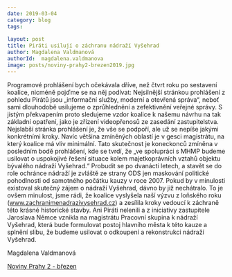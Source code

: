 ```yaml
---
date: 2019-03-04
category: blog
tags:
    
layout: post
title: Piráti usilují o záchranu nádraží Vyšehrad 
author: Magdalena Valdmanová
authorId:  magdalena.valdmanova
image: posts/noviny-prahy2-brezen2019.jpg
---
```


Programové prohlášení bych očekávala dříve, než čtvrt roku po sestavení koalice, nicméně pojďme se na něj podívat: Nejsilnější stránkou prohlášení z pohledu Pirátů jsou „informační služby, moderní a otevřená správa“, neboť sami dlouhodobě usilujeme o zprůhlednění a zefektivnění veřejné správy. S jistým překvapením proto sledujeme vzdor koalice k našemu návrhu na tak základní opatření, jako je zřízení videopřenosů ze zasedání zastupitelstva. Nejslabší stránka prohlášení je, že vše se podpoří, ale už se nepíše jakými konkrétními kroky. Navíc většina zmíněných oblastí je v gesci magistrátu, na který koalice má vliv minimální. Tato skutečnost je koneckonců zmíněna v posledním bodě prohlášení, kde se tvrdí, že „ve spolupráci s MHMP budeme usilovat o uspokojivé řešení situace kolem majetkoprávních vztahů objektu bývalého nádraží Vyšehrad.“ Probudit se po dvanácti letech, a stavět se do role ochránce nádraží je zvláště ze strany ODS jen maskování politické pohodlnosti od samotného počátku kauzy v roce 2007. Pokud by v minulosti existoval skutečný zájem o nádraží Vyšehrad, dávno by již nechátralo. To je ovšem minulost, jsme rádi, že koalice vyslyšela naší výzvu z loňského roku (www.zachranimenadrazivysehrad.cz) a zesílila kroky vedoucí k záchraně této krásné historické stavby. Ani Piráti nelenili a z iniciativy zastupitele Jaroslava Němce vznikla na magistrátu Pracovní skupina k nádraží Vyšehrad, která bude formulovat postoj hlavního města k této kauze a splnění slibu, že budeme usilovat o odkoupení a rekonstrukci nádraží Vyšehrad.

Magdalena Valdmanová


[Noviny Prahy 2 - březen](http://praha2.cz/file/Utt1/03npd-d.pdf)
